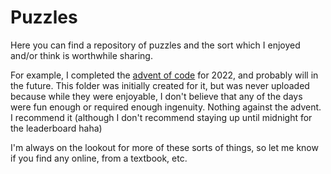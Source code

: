 # Puzzles
Here you can find a repository of puzzles and the sort which I enjoyed and/or think is worthwhile sharing.

For example, I completed the [advent of code](https://adventofcode.com/) for 2022, and probably will in the future. This folder was initially created for it, but was never uploaded because while they were enjoyable, I don't believe that any of the days were fun enough or required enough ingenuity. Nothing against the advent. I recommend it (although I don't recommend staying up until midnight for the leaderboard haha)

I'm always on the lookout for more of these sorts of things, so let me know if you find any online, from a textbook, etc.
